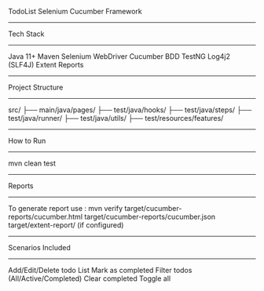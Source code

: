 TodoList Selenium Cucumber Framework

***********************************
Tech Stack
***********************************
Java 11+
Maven
Selenium WebDriver
Cucumber BDD
TestNG
Log4j2 (SLF4J)
Extent Reports

**********************************
Project Structure
**********************************
src/
├── main/java/pages/
├── test/java/hooks/
├── test/java/steps/
├── test/java/runner/
├── test/java/utils/
├── test/resources/features/

*******************************
How to Run
*******************************
mvn clean test

********************************
Reports
********************************
To generate report use : mvn verify
target/cucumber-reports/cucumber.html
target/cucumber-reports/cucumber.json
target/extent-report/ (if configured)

*******************************
Scenarios Included
*******************************
Add/Edit/Delete todo List
Mark as completed
Filter todos (All/Active/Completed)
Clear completed
Toggle all